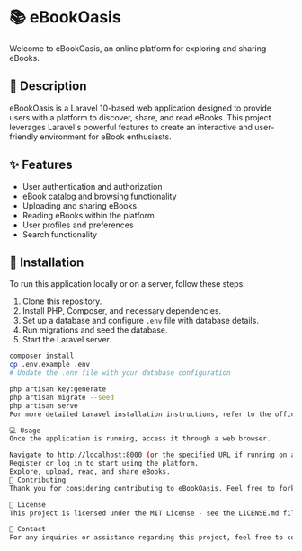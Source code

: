 # 📚 eBookOasis

Welcome to eBookOasis, an online platform for exploring and sharing eBooks.

## 📖 Description

eBookOasis is a Laravel 10-based web application designed to provide users with a platform to discover, share, and read eBooks. This project leverages Laravel's powerful features to create an interactive and user-friendly environment for eBook enthusiasts.

## ✨ Features

- User authentication and authorization
- eBook catalog and browsing functionality
- Uploading and sharing eBooks
- Reading eBooks within the platform
- User profiles and preferences
- Search functionality

## 🚀 Installation

To run this application locally or on a server, follow these steps:

1. Clone this repository.
2. Install PHP, Composer, and necessary dependencies.
3. Set up a database and configure `.env` file with database details.
4. Run migrations and seed the database.
5. Start the Laravel server.

```bash
composer install
cp .env.example .env
# Update the .env file with your database configuration

php artisan key:generate
php artisan migrate --seed
php artisan serve
For more detailed Laravel installation instructions, refer to the official Laravel documentation.

💻 Usage
Once the application is running, access it through a web browser.

Navigate to http://localhost:8000 (or the specified URL if running on a server).
Register or log in to start using the platform.
Explore, upload, read, and share eBooks.
🤝 Contributing
Thank you for considering contributing to eBookOasis. Feel free to fork this repository, make changes, and create a pull request. Any contributions that enhance the functionality or user experience are appreciated.

📄 License
This project is licensed under the MIT License - see the LICENSE.md file for details.

📧 Contact
For any inquiries or assistance regarding this project, feel free to contact us at your-email@example.com.
